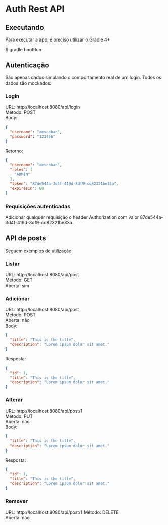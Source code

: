 # Auth Rest API

## Executando

Para executar a app, é preciso utilizar o Gradle 4+

$ gradle bootRun

## Autenticação

São apenas dados simulando o comportamento real de um login. Todos os dados são mockados.

### Login

URL: http://localhost:8080/api/login <br>
Método: POST <br>
Body:

```json
{
  "username": "aescobar",
  "password": "123456"
}
```

Retorno:

```json
{
  "username": "aescobar",
  "roles": [
    "ADMIN"
  ],
  "token": "87de544a-3d4f-419d-8df9-cd82321be33a",
  "expiresIn": 60
}
```

### Requisições autenticadas

Adicionar qualquer requisição o header Authorization com valor 87de544a-3d4f-419d-8df9-cd82321be33a.

## API de posts

Seguem exemplos de utilização.

### Listar

URL: http://localhost:8080/api/post <br>
Método: GET <br>
Aberta: sim

### Adicionar

URL: http://localhost:8080/api/post <br>
Método: POST <br>
Aberta: não <br>
Body:

```json
{
  "title": "This is the title",
  "description": "Lorem ipsum dolor sit amet."
}
```

Resposta:

```json
{
  "id": 1,
  "title": "This is the title",
  "description": "Lorem ipsum dolor sit amet."
}
```

### Alterar

URL: http://localhost:8080/api/post/1 <br>
Método: PUT <br>
Aberta: não <br>
Body:

```json
{
  "title": "This is the title",
  "description": "Lorem ipsum dolor sit amet."
}
```

Resposta:

```json
{
  "id": 1,
  "title": "This is the title",
  "description": "Lorem ipsum dolor sit amet."
}
```

### Remover

URL: http://localhost:8080/api/post/1
Método: DELETE <br>
Aberta: não <br>